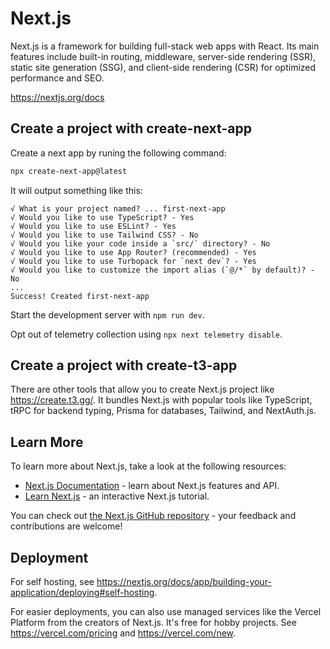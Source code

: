 # Next.js

Next.js is a framework for building full-stack web apps with React. Its main features include built-in routing,
middleware, server-side rendering (SSR), static site generation (SSG), and client-side rendering (CSR) for
optimized performance and SEO.

<https://nextjs.org/docs>

## Create a project with create-next-app

Create a next app by runing the following command:

```bash
npx create-next-app@latest
```

It will output something like this:

```text
√ What is your project named? ... first-next-app
√ Would you like to use TypeScript? - Yes
√ Would you like to use ESLint? - Yes
√ Would you like to use Tailwind CSS? - No
√ Would you like your code inside a `src/` directory? - No
√ Would you like to use App Router? (recommended) - Yes
√ Would you like to use Turbopack for `next dev`? - Yes
√ Would you like to customize the import alias (`@/*` by default)? - No
...
Success! Created first-next-app
```

Start the development server with `npm run dev`.

Opt out of telemetry collection using `npx next telemetry disable`.

## Create a project with create-t3-app

There are other tools that allow you to create Next.js project like <https://create.t3.gg/>.
It bundles Next.js with popular tools like TypeScript, tRPC for backend typing, Prisma for databases, Tailwind, and
NextAuth.js.

## Learn More

To learn more about Next.js, take a look at the following resources:

- [Next.js Documentation](https://nextjs.org/docs) - learn about Next.js features and API.
- [Learn Next.js](https://nextjs.org/learn) - an interactive Next.js tutorial.

You can check out [the Next.js GitHub repository](https://github.com/vercel/next.js) - your feedback and contributions
are welcome!

## Deployment

For self hosting, see <https://nextjs.org/docs/app/building-your-application/deploying#self-hosting>.

For easier deployments, you can also use managed services like the Vercel Platform from the creators of Next.js.
It's free for hobby projects. See <https://vercel.com/pricing> and <https://vercel.com/new>.
